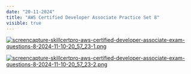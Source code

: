 ```yaml
---
date: "20-11-2024"
title: "AWS Certified Developer Associate Practice Set 8"
visible: true
---
```

<a href="/images/screencapture-skillcertpro-aws-certified-developer-associate-exam-questions-8-2024-11-10-20_57_23-1.png" target="_blank"><img src="/images/screencapture-skillcertpro-aws-certified-developer-associate-exam-questions-8-2024-11-10-20_57_23-1.png" alt="screencapture-skillcertpro-aws-certified-developer-associate-exam-questions-8-2024-11-10-20_57_23-1.png" /></a>

<a href="/images/screencapture-skillcertpro-aws-certified-developer-associate-exam-questions-8-2024-11-10-20_57_23-2.png" target="_blank"><img src="/images/screencapture-skillcertpro-aws-certified-developer-associate-exam-questions-8-2024-11-10-20_57_23-2.png" alt="screencapture-skillcertpro-aws-certified-developer-associate-exam-questions-8-2024-11-10-20_57_23-2.png" /></a>
